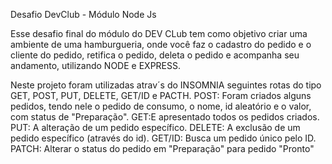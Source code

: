 Desafio DevClub - Módulo Node Js

Esse desafio final do módulo do DEV CLub tem como objetivo criar uma ambiente de uma hamburgueria, onde você faz o cadastro do pedido e o cliente do pedido, retifica o pedido, deleta o pedido 
e acompanha seu andamento, utilizando NODE e EXPRESS.

Neste projeto foram utilizadas atrav´s do INSOMNIA seguintes rotas do tipo GET, POST, PUT, DELETE, GET/ID e PACTH. 
POST: Foram criados alguns pedidos, tendo nele o pedido de consumo, o nome, id aleatório e o valor, com status de "Preparação".
GET:E apresentado todos os pedidos criados. 
PUT: A alteração de um pedido específico. 
DELETE: A exclusão de um pedido específico (através do id). 
GET/ID: Busca um pedido único pelo ID. 
PATCH: Alterar o status do pedido em "Preparação" para pedido "Pronto"
